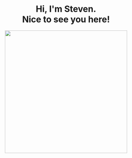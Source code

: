 <h1 align=center>Hi, I'm Steven.<br>Nice to see you here!</h1>
<p align=center>
  <kbd><img width=400 src="https://github-readme-stats.vercel.app/api?username=danhnpc&bg_color=00000000&text_color=58a6ff&hide_border=true&disable_animations=true&include_all_commits=true%22%3E
    <img height=155 width=400 src="https://github-readme-stats.vercel.app/api/top-langs/?username=dahnpc&layout=compact&langs_count=10&bg_color=00000000&text_color=58a6ff&hide_border=true&disable_animations=true&card_width=485&line_height=35" /></kbd>
</p>
